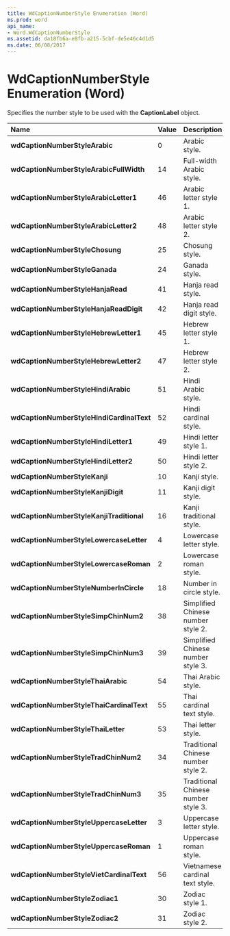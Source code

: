 ```yaml
---
title: WdCaptionNumberStyle Enumeration (Word)
ms.prod: word
api_name:
- Word.WdCaptionNumberStyle
ms.assetid: da18fb6a-e8fb-a215-5cbf-de5e46c4d1d5
ms.date: 06/08/2017
---
```



# WdCaptionNumberStyle Enumeration (Word)

Specifies the number style to be used with the **CaptionLabel** object.



|**Name**|**Value**|**Description**|
|:-----|:-----|:-----|
| **wdCaptionNumberStyleArabic**|0|Arabic style.|
| **wdCaptionNumberStyleArabicFullWidth**|14|Full-width Arabic style.|
| **wdCaptionNumberStyleArabicLetter1**|46|Arabic letter style 1.|
| **wdCaptionNumberStyleArabicLetter2**|48|Arabic letter style 2.|
| **wdCaptionNumberStyleChosung**|25|Chosung style.|
| **wdCaptionNumberStyleGanada**|24|Ganada style.|
| **wdCaptionNumberStyleHanjaRead**|41|Hanja read style.|
| **wdCaptionNumberStyleHanjaReadDigit**|42|Hanja read digit style.|
| **wdCaptionNumberStyleHebrewLetter1**|45|Hebrew letter style 1.|
| **wdCaptionNumberStyleHebrewLetter2**|47|Hebrew letter style 2.|
| **wdCaptionNumberStyleHindiArabic**|51|Hindi Arabic style.|
| **wdCaptionNumberStyleHindiCardinalText**|52|Hindi cardinal style.|
| **wdCaptionNumberStyleHindiLetter1**|49|Hindi letter style 1.|
| **wdCaptionNumberStyleHindiLetter2**|50|Hindi letter style 2.|
| **wdCaptionNumberStyleKanji**|10|Kanji style.|
| **wdCaptionNumberStyleKanjiDigit**|11|Kanji digit style.|
| **wdCaptionNumberStyleKanjiTraditional**|16|Kanji traditional style.|
| **wdCaptionNumberStyleLowercaseLetter**|4|Lowercase letter style.|
| **wdCaptionNumberStyleLowercaseRoman**|2|Lowercase roman style.|
| **wdCaptionNumberStyleNumberInCircle**|18|Number in circle style.|
| **wdCaptionNumberStyleSimpChinNum2**|38|Simplified Chinese number style 2.|
| **wdCaptionNumberStyleSimpChinNum3**|39|Simplified Chinese number style 3.|
| **wdCaptionNumberStyleThaiArabic**|54|Thai Arabic style.|
| **wdCaptionNumberStyleThaiCardinalText**|55|Thai cardinal text style.|
| **wdCaptionNumberStyleThaiLetter**|53|Thai letter style.|
| **wdCaptionNumberStyleTradChinNum2**|34|Traditional Chinese number style 2.|
| **wdCaptionNumberStyleTradChinNum3**|35|Traditional Chinese number style 3.|
| **wdCaptionNumberStyleUppercaseLetter**|3|Uppercase letter style.|
| **wdCaptionNumberStyleUppercaseRoman**|1|Uppercase roman style.|
| **wdCaptionNumberStyleVietCardinalText**|56|Vietnamese cardinal text style.|
| **wdCaptionNumberStyleZodiac1**|30|Zodiac style 1.|
| **wdCaptionNumberStyleZodiac2**|31|Zodiac style 2.|

